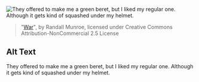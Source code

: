 ![They offered to make me a green beret, but I liked my regular one. Although it gets kind of squashed under my helmet.](https://imgs.xkcd.com/comics/war.png)
> "[War](https://xkcd.com/769/)", by Randall Munroe, licensed under Creative Commons Attribution-NonCommercial 2.5 License

## Alt Text
They offered to make me a green beret, but I liked my regular one. Although it gets kind of squashed under my helmet.
